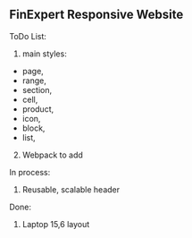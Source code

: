 ## FinExpert Responsive Website

ToDo List:
1. main styles: 
  * page, 
  * range, 
  * section, 
  * cell, 
  * product, 
  * icon,
  * block,
  * list,
2. Webpack to add

In process:
1. Reusable, scalable header

Done:
1. Laptop 15,6 layout